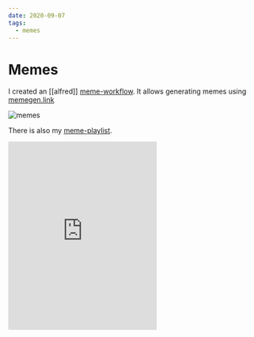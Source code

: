 ```yaml
---
date: 2020-09-07
tags:
  - memes
---
```


# Memes

I created an [[alfred]] [meme-workflow](https://github.com/dnnsmnstrr/alfred-meme). It allows generating memes using [memegen.link](https://memegen.link)

![memes](https://api.memegen.link/images/buzz/MEMES/MEMES_EVERYWHERE)

There is also my [meme-playlist](https://open.spotify.com/playlist/4HvN65IMe9oEWqMl1zHCIE?si=R-mt59UaRZ-qQ04LqjQvoQ).

<iframe src="https://open.spotify.com/embed/playlist/4HvN65IMe9oEWqMl1zHCIE" width="300" height="380" frameborder="0" allowtransparency="true" allow="encrypted-media"></iframe>
